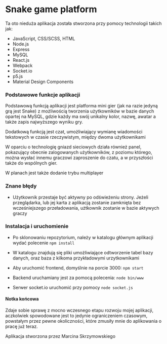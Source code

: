  # Snake game platform
Ta oto nieduża aplikacja została stworzona przy pomocy technologii takich jak:
* JavaScript, CSS/SCSS, HTML
* Node.js
* Express
* MySQL
* React.js
* Webpack
* Socket.io
* p5.js
* Material Design Components

### Podstawowe funkcje aplikacji
Podstawową funkcją aplikacji jest platforma mini gier (jak na razie jedyną grą jest Snake) z możliwością tworzenia 
użytkowników w bazie danych opartej na MySQL, gdzie każdy ma swój unikalny kolor, nazwę, awatar a także zapis 
najwyższego wyniku gry.

Dodatkową funkcją jest czat, umożliwiający wymianę wiadomości tekstowych w czasie rzeczywistym, między dwoma 
użytkownikami 

W oparciu o technologię gniazd sieciowych działa również panel, pokazujący obecnie zalogowanych użytkowników, z poziomu 
którego, można wysłać innemu graczowi zaproszenie do czatu, a w przyszłości także do wspólnych gier.

W planach jest także dodanie trybu multiplayer

### Znane błędy
* Użytkownik przestaje być aktywny po odświeżeniu strony. Jeżeli przeglądarka, lub jej karta z aplikacją zostanie 
zamknięta bez wcześniejszego przeładowania, użtkownik zostanie w bazie aktywych graczy  

### Instalacja i uruchomienie

* Po sklonowaniu repozytorium, należy w katalogu głównym aplikacji wydać polecenie `npm install`

* W katalogu znajdują się pliki umożliwiające odtworzenie tabel bazy danych, oraz baza z kilkoma przykładowymi urzytkownikami

* Aby uruchomić frontend, domyślnie na porcie 3000: `npm start`

* Backend uruchamiany jest za pomocą polecenia: `node bin/www`

* Serwer socket.io uruchomić przy pomocy `node socket.js`

#### Notka końcowa

Zdaje sobie sprawę z mocno wczesnego etapu rozwoju mojej aplikacji, aczkolwiek spowodowane jest to jedynie ograniczeniem 
czasowym, powstałym przez pewne okoliczności, które zmusiły mnie do aplikowania o pracę już teraz.

Aplikacja stworzona przez Marcina Skrzymowskiego
